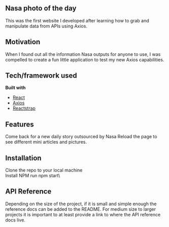 ## Nasa photo of the day
This was the first website I developed after learning how to grab and manipulate data from APIs using Axios. 

## Motivation
When I found out all the information Nasa outputs for anyone to use, I was compelled to create a fun little application to test my new Axios capabilities. 

## Tech/framework used
<b>Built with</b>
- [React](https://reactjs.org/)
- [Axios](https://www.axios.com/)
- [Reactstrap](https://reactstrap.github.io/)

## Features
Come back for a new daily story outsourced by Nasa
Reload the page to see different mini articles and pictures.

## Installation
Clone the repo to your local machine \
Install NPM
run npm start\

## API Reference
Depending on the size of the project, if it is small and simple enough the reference docs can be added to the README. For medium size to larger projects it is important to at least provide a link to where the API reference docs live.
